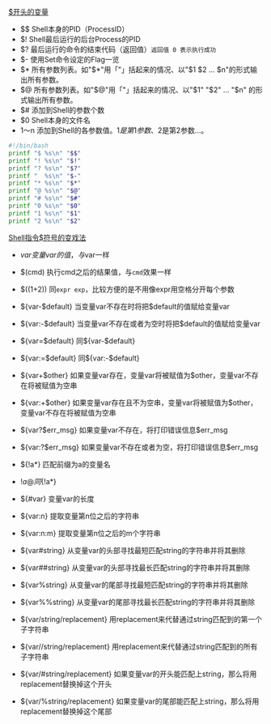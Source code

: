 [$开头的变量](http://www.cnblogs.com/fhefh/archive/2011/04/15/2017613.html)
- $$ Shell本身的PID（ProcessID） 
- $! Shell最后运行的后台Process的PID 
- $? 最后运行的命令的结束代码（返回值）`返回值 0 表示执行成功`
- $- 使用Set命令设定的Flag一览 
- $* 所有参数列表。如"$*"用「"」括起来的情况、以"$1 $2 … $n"的形式输出所有参数。 
- $@ 所有参数列表。如"$@"用「"」括起来的情况、以"$1" "$2" … "$n" 的形式输出所有参数。 
- $# 添加到Shell的参数个数 
- $0 Shell本身的文件名 
- $1～$n 添加到Shell的各参数值。$1是第1参数、$2是第2参数…。
 
```bash
#!/bin/bash
printf "$ %s\n" "$$"
printf "! %s\n" "$!"
printf "? %s\n" "$?"
printf "  %s\n" "$-"
printf "* %s\n" "$*"
printf "@ %s\n" "$@"
printf "# %s\n" "$#"
printf "0 %s\n" "$0"
printf "1 %s\n" "$1"
printf "2 %s\n" "$2"
```

[Shell指令$符号的变戏法](https://www.bicky.me/blog/archive/dollar-symbol-making-sense-in-shell-script/)
- ${var}              变量var的值，与$var一样

- $(cmd)              执行cmd之后的结果值，与`cmd`效果一样

- $((1+2))            同`expr exp`，比较方便的是不用像expr用空格分开每个参数

- ${var-$default}         当变量var不存在时将把$default的值赋给变量var
- ${var:-$default}        当变量var不存在或者为空时将把$default的值赋给变量var

- ${var=$default}         同${var-$default}
- ${var:=$default}        同${var:-$default}

- ${var+$other}           如果变量var存在，变量var将被赋值为$other，变量var不存在将被赋值为空串
- ${var:+$other}          如果变量var存在且不为空串，变量var将被赋值为$other，变量var不存在将被赋值为空串

- ${var?$err_msg}         如果变量var不存在，将打印错误信息$err_msg
- ${var:?$err_msg}        如果变量var不存在或者为空，将打印错误信息$err_msg

- ${!a*}              匹配前缀为a的变量名
- ${!a@}              同${!a*}

- ${#var}             变量var的长度

- ${var:n}            提取变量第n位之后的字符串
- ${var:n:m}          提取变量第n位之后的m个字符串

- ${var#string}       从变量var的头部寻找最短匹配string的字符串并将其删除
- ${var##string}      从变量var的头部寻找最长匹配string的字符串并将其删除
- ${var%string}       从变量var的尾部寻找最短匹配string的字符串并将其删除
- ${var%%string}      从变量var的尾部寻找最长匹配string的字符串并将其删除

- ${var/string/replacement}   用replacement来代替通过string匹配到的第一个子字符串
- ${var//string/replacement}  用replacement来代替通过string匹配到的所有子字符串

- ${var/#string/replacement}  如果变量var的开头能匹配上string，那么将用replacement替换掉这个开头
- ${var/%string/replacement}  如果变量var的尾部能匹配上string，那么将用replacement替换掉这个尾部